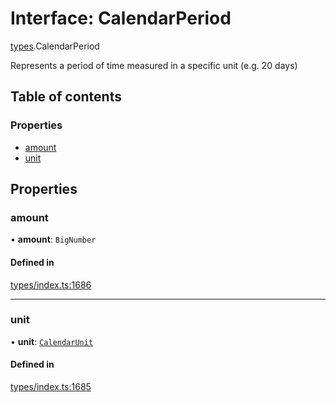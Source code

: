# Interface: CalendarPeriod

[types](../wiki/types).CalendarPeriod

Represents a period of time measured in a specific unit (e.g. 20 days)

## Table of contents

### Properties

- [amount](../wiki/types.CalendarPeriod#amount)
- [unit](../wiki/types.CalendarPeriod#unit)

## Properties

### amount

• **amount**: `BigNumber`

#### Defined in

[types/index.ts:1686](https://github.com/PolymeshAssociation/polymesh-sdk/blob/07b115c8/src/types/index.ts#L1686)

___

### unit

• **unit**: [`CalendarUnit`](../wiki/types.CalendarUnit)

#### Defined in

[types/index.ts:1685](https://github.com/PolymeshAssociation/polymesh-sdk/blob/07b115c8/src/types/index.ts#L1685)
